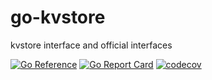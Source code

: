 # go-kvstore
kvstore interface and official interfaces

[![Go Reference](https://pkg.go.dev/badge/github.com/takanoriyanagitani/go-kvstore.svg)](https://pkg.go.dev/github.com/takanoriyanagitani/go-kvstore)
[![Go Report Card](https://goreportcard.com/badge/github.com/takanoriyanagitani/go-kvstore)](https://goreportcard.com/report/github.com/takanoriyanagitani/go-kvstore)
[![codecov](https://codecov.io/gh/takanoriyanagitani/go-kvstore/branch/main/graph/badge.svg?token=ENJJQ26DEW)](https://codecov.io/gh/takanoriyanagitani/go-kvstore)
